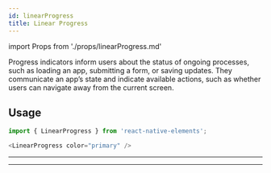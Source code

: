 ```yaml
---
id: linearProgress
title: Linear Progress
---
```


import Props from './props/linearProgress.md'

Progress indicators inform users about the status of ongoing processes, such as loading an app, submitting a form, or saving updates. They communicate an app’s state and indicate available actions, such as whether users can navigate away from the current screen.

## Usage

```js
import { LinearProgress } from 'react-native-elements';
```

```js
<LinearProgress color="primary" />
```

---

<Props />

---
